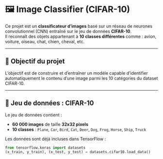 # 🖼️ Image Classifier (CIFAR-10)

Ce projet est un **classificateur d’images** basé sur un réseau de neurones convolutionnel (CNN) entraîné sur le jeu de données **CIFAR-10**.  
Il reconnaît des objets appartenant à **10 classes différentes** comme : avion, voiture, oiseau, chat, chien, cheval, etc.

---

## 🎯 Objectif du projet
L’objectif est de construire et d’entraîner un modèle capable d’identifier automatiquement le contenu d’une image parmi les 10 catégories du dataset CIFAR-10.

---

## 🧠 Jeu de données : CIFAR-10
Le jeu de données contient :
- **60 000 images** de taille **32x32 pixels**
- **10 classes** :
  `Plane`, `Car`, `Bird`, `Cat`, `Deer`, `Dog`, `Frog`, `Horse`, `Ship`, `Truck`

Les données sont déjà incluses dans TensorFlow :
```python
from tensorflow.keras import datasets
(x_train, y_train), (x_test, y_test) = datasets.cifar10.load_data()
